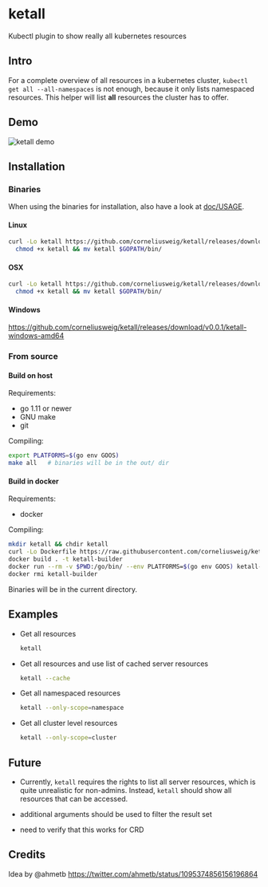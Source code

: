 # ketall
Kubectl plugin to show really all kubernetes resources

## Intro
For a complete overview of all resources in a kubernetes cluster, `kubectl get all --all-namespaces` is not enough, because it only lists namespaced resources.
This helper will list __all__ resources the cluster has to offer.

## Demo
![ketall demo](doc/demo.gif "ketall demo")

## Installation

<!--
### Via krew
```bash
kubectl krew install get-all
```
-->

### Binaries
When using the binaries for installation, also have a look at [doc/USAGE](doc/USAGE.md).

#### Linux
```bash
curl -Lo ketall https://github.com/corneliusweig/ketall/releases/download/v0.0.1/ketall-linux-amd64 &&
  chmod +x ketall && mv ketall $GOPATH/bin/
```

#### OSX
```bash
curl -Lo ketall https://github.com/corneliusweig/ketall/releases/download/v0.0.1/ketall-darwin-amd64 &&
  chmod +x ketall && mv ketall $GOPATH/bin/
```

#### Windows
[https://github.com/corneliusweig/ketall/releases/download/v0.0.1/ketall-windows-amd64 ](https://github.com/corneliusweig/ketall/releases/download/v0.0.1/ketall-windows-amd64 )

### From source

#### Build on host

Requirements:
 - go 1.11 or newer
 - GNU make
 - git

Compiling:
```bash
export PLATFORMS=$(go env GOOS)
make all   # binaries will be in the out/ dir
```

#### Build in docker
Requirements:
 - docker

Compiling:
```bash
mkdir ketall && chdir ketall
curl -Lo Dockerfile https://raw.githubusercontent.com/corneliusweig/ketall/master/Dockerfile
docker build . -t ketall-builder
docker run --rm -v $PWD:/go/bin/ --env PLATFORMS=$(go env GOOS) ketall-builder
docker rmi ketall-builder
```
Binaries will be in the current directory.

## Examples

- Get all resources
  ```bash
  ketall
  ```

- Get all resources and use list of cached server resources
  ```bash
  ketall --cache
  ```

- Get all namespaced resources
  ```bash
  ketall --only-scope=namespace
  ```

- Get all cluster level resources
  ```bash
  ketall --only-scope=cluster
  ```

<!--
Need a real "get-all" command
https://github.com/kubernetes/kubectl/issues/527#issue-355158795
-->

## Future
- Currently, `ketall` requires the rights to list all server resources, which is quite unrealistic for non-admins.
Instead, `ketall` should show all resources that can be accessed.

- additional arguments should be used to filter the result set

- need to verify that this works for CRD

## Credits
Idea by @ahmetb https://twitter.com/ahmetb/status/1095374856156196864
